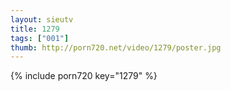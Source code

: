 ```yaml
--- 
layout: sieutv
title: 1279
tags: ["001"]
thumb: http://porn720.net/video/1279/poster.jpg
---
```

{% include porn720 key="1279" %} 
